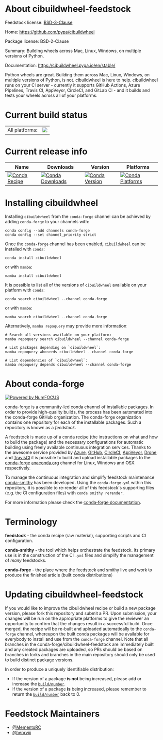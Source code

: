 About cibuildwheel-feedstock
============================

Feedstock license: [BSD-3-Clause](https://github.com/conda-forge/cibuildwheel-feedstock/blob/main/LICENSE.txt)

Home: https://github.com/pypa/cibuildwheel

Package license: BSD-2-Clause

Summary: Building wheels across Mac, Linux, Windows, on multiple versions of Python.

Documentation: https://cibuildwheel.pypa.io/en/stable/

Python wheels are great. Building them across Mac, Linux, Windows,
on multiple versions of Python, is not.
cibuildwheel is here to help. cibuildwheel runs on your CI server -
currently it supports GitHub Actions, Azure Pipelines, Travis CI,
AppVeyor, CircleCI, and GitLab CI - and it builds and tests your
wheels across all of your platforms.

Current build status
====================


<table><tr><td>All platforms:</td>
    <td>
      <a href="https://dev.azure.com/conda-forge/feedstock-builds/_build/latest?definitionId=21991&branchName=main">
        <img src="https://dev.azure.com/conda-forge/feedstock-builds/_apis/build/status/cibuildwheel-feedstock?branchName=main">
      </a>
    </td>
  </tr>
</table>

Current release info
====================

| Name | Downloads | Version | Platforms |
| --- | --- | --- | --- |
| [![Conda Recipe](https://img.shields.io/badge/recipe-cibuildwheel-green.svg)](https://anaconda.org/conda-forge/cibuildwheel) | [![Conda Downloads](https://img.shields.io/conda/dn/conda-forge/cibuildwheel.svg)](https://anaconda.org/conda-forge/cibuildwheel) | [![Conda Version](https://img.shields.io/conda/vn/conda-forge/cibuildwheel.svg)](https://anaconda.org/conda-forge/cibuildwheel) | [![Conda Platforms](https://img.shields.io/conda/pn/conda-forge/cibuildwheel.svg)](https://anaconda.org/conda-forge/cibuildwheel) |

Installing cibuildwheel
=======================

Installing `cibuildwheel` from the `conda-forge` channel can be achieved by adding `conda-forge` to your channels with:

```
conda config --add channels conda-forge
conda config --set channel_priority strict
```

Once the `conda-forge` channel has been enabled, `cibuildwheel` can be installed with `conda`:

```
conda install cibuildwheel
```

or with `mamba`:

```
mamba install cibuildwheel
```

It is possible to list all of the versions of `cibuildwheel` available on your platform with `conda`:

```
conda search cibuildwheel --channel conda-forge
```

or with `mamba`:

```
mamba search cibuildwheel --channel conda-forge
```

Alternatively, `mamba repoquery` may provide more information:

```
# Search all versions available on your platform:
mamba repoquery search cibuildwheel --channel conda-forge

# List packages depending on `cibuildwheel`:
mamba repoquery whoneeds cibuildwheel --channel conda-forge

# List dependencies of `cibuildwheel`:
mamba repoquery depends cibuildwheel --channel conda-forge
```


About conda-forge
=================

[![Powered by
NumFOCUS](https://img.shields.io/badge/powered%20by-NumFOCUS-orange.svg?style=flat&colorA=E1523D&colorB=007D8A)](https://numfocus.org)

conda-forge is a community-led conda channel of installable packages.
In order to provide high-quality builds, the process has been automated into the
conda-forge GitHub organization. The conda-forge organization contains one repository
for each of the installable packages. Such a repository is known as a *feedstock*.

A feedstock is made up of a conda recipe (the instructions on what and how to build
the package) and the necessary configurations for automatic building using freely
available continuous integration services. Thanks to the awesome service provided by
[Azure](https://azure.microsoft.com/en-us/services/devops/), [GitHub](https://github.com/),
[CircleCI](https://circleci.com/), [AppVeyor](https://www.appveyor.com/),
[Drone](https://cloud.drone.io/welcome), and [TravisCI](https://travis-ci.com/)
it is possible to build and upload installable packages to the
[conda-forge](https://anaconda.org/conda-forge) [anaconda.org](https://anaconda.org/)
channel for Linux, Windows and OSX respectively.

To manage the continuous integration and simplify feedstock maintenance
[conda-smithy](https://github.com/conda-forge/conda-smithy) has been developed.
Using the ``conda-forge.yml`` within this repository, it is possible to re-render all of
this feedstock's supporting files (e.g. the CI configuration files) with ``conda smithy rerender``.

For more information please check the [conda-forge documentation](https://conda-forge.org/docs/).

Terminology
===========

**feedstock** - the conda recipe (raw material), supporting scripts and CI configuration.

**conda-smithy** - the tool which helps orchestrate the feedstock.
                   Its primary use is in the construction of the CI ``.yml`` files
                   and simplify the management of *many* feedstocks.

**conda-forge** - the place where the feedstock and smithy live and work to
                  produce the finished article (built conda distributions)


Updating cibuildwheel-feedstock
===============================

If you would like to improve the cibuildwheel recipe or build a new
package version, please fork this repository and submit a PR. Upon submission,
your changes will be run on the appropriate platforms to give the reviewer an
opportunity to confirm that the changes result in a successful build. Once
merged, the recipe will be re-built and uploaded automatically to the
`conda-forge` channel, whereupon the built conda packages will be available for
everybody to install and use from the `conda-forge` channel.
Note that all branches in the conda-forge/cibuildwheel-feedstock are
immediately built and any created packages are uploaded, so PRs should be based
on branches in forks and branches in the main repository should only be used to
build distinct package versions.

In order to produce a uniquely identifiable distribution:
 * If the version of a package **is not** being increased, please add or increase
   the [``build/number``](https://docs.conda.io/projects/conda-build/en/latest/resources/define-metadata.html#build-number-and-string).
 * If the version of a package **is** being increased, please remember to return
   the [``build/number``](https://docs.conda.io/projects/conda-build/en/latest/resources/define-metadata.html#build-number-and-string)
   back to 0.

Feedstock Maintainers
=====================

* [@MementoRC](https://github.com/MementoRC/)
* [@henryiii](https://github.com/henryiii/)

